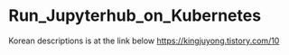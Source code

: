 # Run_Jupyterhub_on_Kubernetes

Korean descriptions is at the link below
https://kingjuyong.tistory.com/10
